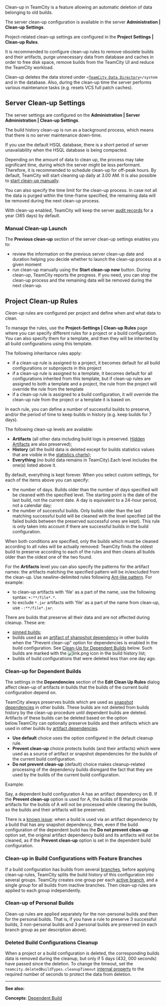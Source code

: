 [//]: # (title: Clean-Up)
[//]: # (auxiliary-id: Clean-Up)

<tag-list of="chapter" mode="tree" depth="4"/>


Clean\-up in TeamCity is a feature allowing an automatic deletion of data belonging to old builds.

The server clean\-up configuration is available in the server __Administration | Clean\-up Settings__.

 Project\-related clean\-up settings are configured in the __Project Settings | Clean\-up Rules__.

It is recommended to configure clean\-up rules to remove obsolete builds and their artifacts, purge unnecessary data from database and caches in order to free disk space, remove builds from the TeamCity UI and reduce the TeamCity workload.

Clean\-up deletes the data stored under `<`[`TeamCity Data Directory`](teamcity-data-directory.md)`>/system` and in the database. Also, during the clean\-up time the server performs various maintenance tasks (e.g. resets VCS full patch caches).


## Server Clean-up Settings

The server settings are configured on the __Administration | Server Administration | Clean\-up Settings__.

The build history clean\-up is run as a background process, which means that there is no server maintenance down\-time.   

<note>

If you use the default HSQL database, there is a short period of server unavailability when the HSQL database is being compacted.
</note>

Depending on the amount of data to clean up, the process may take significant time, during which the server might be less performant. Therefore, it is recommended to schedule clean\-up for off\-peak hours. By default, TeamCity will start cleaning up daily at 3.00 AM. It is also possible to [start clean-up manually](#Manual+Clean-up+Launch).

You can also specify the time limit for the clean\-up process. In case not all the data is purged within the time\-frame specified, the remaining data will be removed during the next clean\-up process.

With clean\-up enabled, TeamCity will keep the server [audit records](tracking-user-actions.md) for a year (365 days) by default.

### Manual Clean-up Launch

The __Previous clean\-up__ section of the server clean\-up settings enables you to:
* review the information on the previous server clean\-up date and duration helping you decide whether to launch the clean\-up process at a given moment
* run clean\-up manually using the __Start clean\-up now__ button.
During clean\-up, TeamCity reports the progress. If you need, you can stop the clean\-up process and the remaining data will be removed during the next clean\-up.


## Project Clean-up Rules

_Clean\-up_ rules are configured per project and define when and what data to clean.

To manage the rules, use the __Project\-Settings | Clean\-up Rules__ page where you can specify different rules for a project or a build configuration. You can also specify them for a template, and then they will be inherited by all build configurations using this template.

The following inheritance rules apply:
* if a clean\-up rule is assigned to a project, it becomes default for all build configurations or subprojects in this project
* if a clean\-up rule is assigned to a template, it becomes default for all configurations inherited from this template, but if clean\-up rules are assigned to both a template and a project, the rule from the project will override the rule from the template
* if a clean\-up rule is assigned to a build configuration, it will override the clean\-up rule from the project or a template it is based on.   

In each rule, you can define a number of successful builds to preserve, and/or the period of time to keep builds in history (e.g. keep builds for 7 days).

The following clean\-up levels are available:
* __Artifacts__ (all other data including build logs is preserved. [Hidden Artifacts](build-artifact.md) are also preserved);
* __History__ (all the build data is deleted except for builds statistics values that are visible in the [statistics charts](statistic-charts.md));
* __Everything__ (no build data remains in TeamCity).Each level includes the one(s) listed above it.

By default, everything is kept forever. When you select custom settings, for each of the items above you can specify:
* the number of days. Builds older than the number of days specified will be cleaned with the specified level. The starting point is the date of the last build, not the current date. A day is equivalent to a 24\-hour period, not a calendar day;
* the number of successful builds. Only builds older than the last matching successful build will be cleaned with the level specified (all the failed builds between the preserved successful ones are kept). This rule is only taken into account if there are successful builds in the build configuration.

When both conditions are specified, only the builds which must be cleaned according to all rules will be actually removed: TeamCity finds the oldest build to preserve according to each of the rules and then cleans all builds older than the oldest one of the two found.

For the __Artifacts__ level you can also specify the patterns for the artifact names: the artifacts matching the specified pattern will be in/excluded from the clean\-up. Use newline\-delimited rules following [Ant-like pattern](http://ant.apache.org/manual/dirtasks.html#patterns). For example:
  * to clean\-up artifacts with 'file' as a part of the name, use the following syntax: `+:**/file*.*`.
  * to exclude `*.jar` artifacts with 'file' as a part of the name from clean\-up, use `-:**/file*.jar`.

There are builds that preserve all their data and are not affected during cleanup. These are:
* [pinned builds](pinned-build.md);
* builds used as an [artifact of shanpshot dependency](configuring-dependencies.md) in other builds when the "Prevent clean\-up" option for dependencies is enabled in the build configuration. See [Clean-Up for Dependent Builds](#Clean-up+for+Dependent+Builds) below. Such builds are marked with the ![link.png](link.png) icon in the build history list;
* builds of build configurations that were deleted less than one day ago.



[//]: # (Internal note. Do not delete. "Clean-Upd55e230.txt")    




### Clean-up for Dependent Builds

The settings in the __Dependencies__ section of the __Edit Clean Up Rules__ dialog affect clean\-up of artifacts in builds that the builds of the current build configuration depend on.

TeamCity always preserves builds which are used as [snapshot dependencies](dependent-build.md) in other builds. These builds are not deleted from builds history by the clean\-up procedure until dependent builds are deleted. Artifacts of these builds can be deleted based on the option below.TeamCity can optionally preserve builds and their artifacts which are used in other builds by [artifact dependencies](dependent-build.md).
* __Use default__ choice uses the option configured in the default cleanup rule.
* __Prevent clean\-up__ choice protects builds (and their artifacts) which were used as a source of artifact or snapshot dependencies for the builds of the current build configuration.
* __Do not prevent clean\-up__ (default) choice makes cleanup\-related processing of the dependency builds disregard the fact that they are used by the builds of the current build configuration.

Example:

Say, a dependent build configuration A has an artifact dependency on B. If the __Prevent clean\-up__ option is used for A, the builds of B that provide artifacts for the builds of A will not be processed while cleaning the builds, so the builds and their artifacts will be preserved.


There is a [known issue](https://youtrack.jetbrains.com/issue/TW-59344): when a build is used via an artifact dependency by a build that has any snapshot dependency, then, even if the build configuration of the dependent build has the __Do not prevent clean\-up__ option set, the original artifact dependency build and its artifacts will not be cleaned, as if the __Prevent clean\-up__ option is set in the dependent build configuration.


### Clean-up in Build Configurations with Feature Branches

If a build configuration has builds from several [branches](working-with-feature-branches.md), before applying clean\-up rules, TeamCity splits the build history of this configuration into several groups. TeamCity creates one group per each [active branch](working-with-feature-branches.md), and a single group for all builds from inactive branches. Then clean\-up rules are applied to each group independently.

### Clean-up of Personal Builds

Clean\-up rules are applied separately for the non\-personal builds and then for the personal builds. That is, if you have a rule to preserve 3 successful builds, 3 non\-personal builds and 3 personal builds are preserved (in each branch group as per description above).

### Deleted Build Configurations Cleanup

When a project or a build configuration is deleted, the corresponding builds data is removed during the cleanup, but only if 5 days (432, 000 seconds) have passed since the deletion. To change the timeout, set the `teamcity.deletedBuildTypes.cleanupTimeout` [internal property](configuring-teamcity-server-startup-properties.md) to the required number of seconds to protect the data from deletion.



 __  __
 
__See also:__

__Concepts__: [Dependent Build](dependent-build.md)
